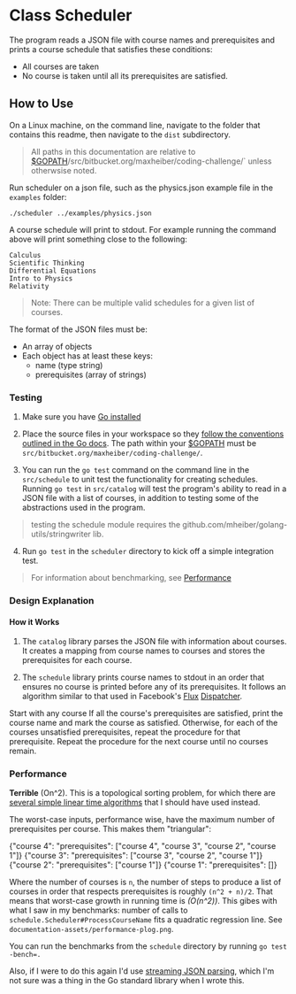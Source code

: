 # Class Scheduler #

The program reads a JSON file with course names and prerequisites and prints a course schedule that satisfies these conditions:

- All courses are taken
- No course is taken until all its prerequisites are satisfied.



## How to Use ##

On a Linux machine, on the command line, navigate to the folder that contains this readme, then navigate to the `dist` subdirectory.

> All paths in this documentation are relative to  [$GOPATH](https://golang.org/doc/code.html#Workspaces)/src/bitbucket.org/maxheiber/coding-challenge/` unless otherwsise noted.

Run scheduler on a json file, such as the physics.json example file in the `examples` folder:

`./scheduler ../examples/physics.json` 


A course schedule will print to stdout. For example running the command above will print something close to the following:

```
Calculus
Scientific Thinking
Differential Equations
Intro to Physics
Relativity
```

> Note: There can be multiple valid schedules for a given list of courses.

The format of the JSON files must be:


- An array of objects
- Each object has at least these keys: 
    - name (type string) 
    - prerequisites (array of strings)


### Testing ###

1. Make sure you have [Go installed](https://golang.org/doc/install)

2. Place the source files in your workspace so they [follow the conventions outlined in the Go docs](https://golang.org/doc/code.html#Workspaces). The path within your [$GOPATH](https://golang.org/doc/code.html#Workspaces) must be `src/bitbucket.org/maxheiber/coding-challenge/`.

3. You can run the `go test` command on the command line in the `src/schedule` to unit test the functionality for creating schedules. Running `go test` in `src/catalog` will test the program's ability to read in a JSON file with a list of courses, in addition to testing some of the abstractions used in the program. 

> testing the schedule module requires the github.com/mheiber/golang-utils/stringwriter lib.

4. Run `go test` in the `scheduler` directory to kick off a simple integration test.


> For information about benchmarking, see [Performance]("#performance")


### Design Explanation ###

#### How it Works ###

1. The `catalog` library parses the JSON file with information about courses. It creates a mapping from course names to courses and stores the prerequisites for each course.

2. The `schedule` library prints course names to stdout in an order that ensures no course is printed before any of its prerequisites. It follows an algorithm similar to that used in Facebook's [Flux](http://facebook.github.io/flux/) [Dispatcher](https://github.com/facebook/flux/blob/master/src/Dispatcher.js#L22). 

Start with any course
If all the course's prerequisites are satisfied, print the course name and mark the course as satisfied.
Otherwise, for each of the courses unsatisfied prerequisites, repeat the procedure for that prerequisite.
Repeat the procedure for the next course until no courses remain.

### Performance ###

**Terrible** (On^2). This is a topological sorting problem, for which there are [several simple linear time algorithms](https://en.wikipedia.org/wiki/Topological_sorting#Algorithms) that I should have used instead.

The worst-case inputs, performance wise, have the maximum number of prerequisites per course. This makes them "triangular":

{"course 4": "prerequisites": ["course 4", "course 3", "course 2", "course 1"]} 
{"course 3": "prerequisites": ["course 3", "course 2", "course 1"]}
{"course 2": "prerequisites": ["course 1"]}
{"course 1": "prerequisites": []}


Where the number of courses is `n`, the number of steps to produce a list of courses in order that respects prerequisites is roughly `(n^2 + n)/2`. That means that worst-case growth in running time is *(O(n^2))*. This gibes with what I saw in my benchmarks: number of calls to `schedule.Scheduler#ProcessCourseName` fits a quadratic regression line. See `documentation-assets/performance-plog.png`.

You can run the benchmarks from the `schedule` directory by running `go test -bench=.`

Also, if I were to do this again I'd use [streaming JSON parsing](https://golang.org/pkg/encoding/json/#example_Decoder_Decode_stream), which I'm not sure was a thing in the Go standard library when I wrote this.
